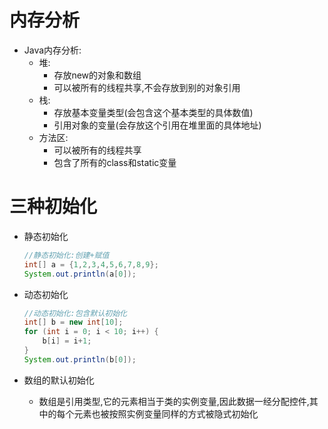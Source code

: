 # 内存分析

- Java内存分析:
  - 堆:
    - 存放new的对象和数组
    - 可以被所有的线程共享,不会存放到别的对象引用
  - 栈:
    - 存放基本变量类型(会包含这个基本类型的具体数值)
    - 引用对象的变量(会存放这个引用在堆里面的具体地址)
  - 方法区:
    - 可以被所有的线程共享
    - 包含了所有的class和static变量

# 三种初始化

- 静态初始化

  ```java
  //静态初始化:创建+赋值
  int[] a = {1,2,3,4,5,6,7,8,9};
  System.out.println(a[0]);
  ```

- 动态初始化

  ```java
  //动态初始化:包含默认初始化
  int[] b = new int[10];
  for (int i = 0; i < 10; i++) {
      b[i] = i+1;
  }
  System.out.println(b[0]);
  ```

- 数组的默认初始化

  - 数组是引用类型,它的元素相当于类的实例变量,因此数据一经分配控件,其中的每个元素也被按照实例变量同样的方式被隐式初始化

